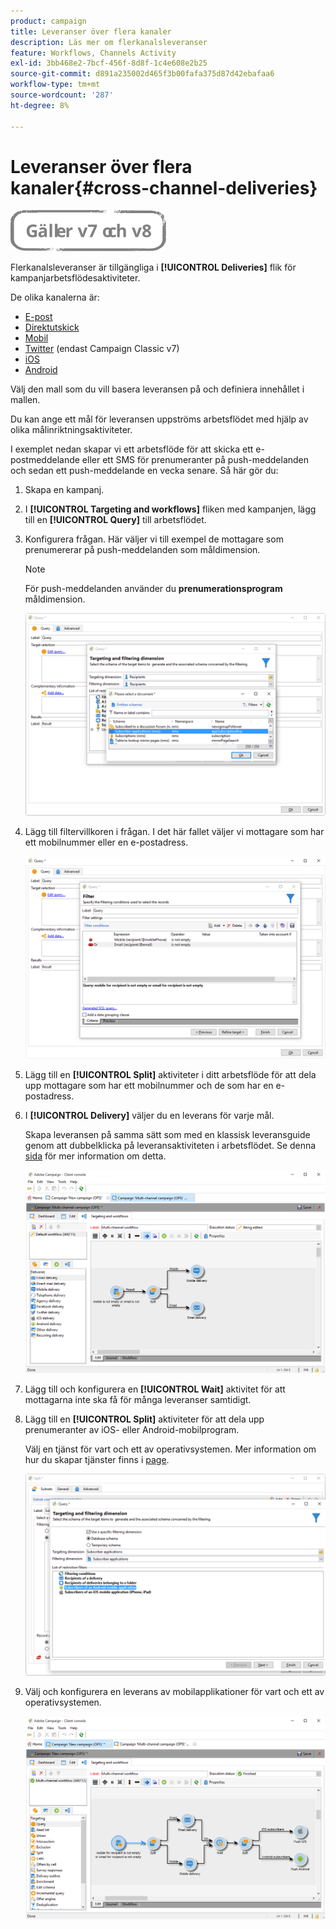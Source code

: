 ```yaml
---
product: campaign
title: Leveranser över flera kanaler
description: Läs mer om flerkanalsleveranser
feature: Workflows, Channels Activity
exl-id: 3bb468e2-7bcf-456f-8d8f-1c4e608e2b25
source-git-commit: d891a235002d465f3b00fafa375d87d42ebafaa6
workflow-type: tm+mt
source-wordcount: '287'
ht-degree: 8%

---
```


# Leveranser över flera kanaler{#cross-channel-deliveries}

![](../../assets/common.svg)

Flerkanalsleveranser är tillgängliga i **[!UICONTROL Deliveries]** flik för kampanjarbetsflödesaktiviteter.

De olika kanalerna är:

* [E-post](../../delivery/using/about-email-channel.md)
* [Direktutskick](../../delivery/using/about-direct-mail-channel.md)
* [Mobil](../../delivery/using/sms-channel.md)
* [Twitter](../../social/using/publishing-on-twitter.md) (endast Campaign Classic v7)
* [iOS](../../delivery/using/create-notifications-ios.md)
* [Android](../../delivery/using/create-notifications-android.md)

Välj den mall som du vill basera leveransen på och definiera innehållet i mallen.

Du kan ange ett mål för leveransen uppströms arbetsflödet med hjälp av olika målinriktningsaktiviteter.

I exemplet nedan skapar vi ett arbetsflöde för att skicka ett e-postmeddelande eller ett SMS för prenumeranter på push-meddelanden och sedan ett push-meddelande en vecka senare. Så här gör du:

1. Skapa en kampanj.
1. I **[!UICONTROL Targeting and workflows]** fliken med kampanjen, lägg till en **[!UICONTROL Query]** till arbetsflödet.
1. Konfigurera frågan. Här väljer vi till exempel de mottagare som prenumererar på push-meddelanden som måldimension.

   >[!NOTE]
   >
   >För push-meddelanden använder du **prenumerationsprogram** måldimension.

   ![](assets/cross_channel_delivery_1.png)

1. Lägg till filtervillkoren i frågan. I det här fallet väljer vi mottagare som har ett mobilnummer eller en e-postadress.

   ![](assets/cross_channel_delivery_2.png)

1. Lägg till en **[!UICONTROL Split]** aktiviteter i ditt arbetsflöde för att dela upp mottagare som har ett mobilnummer och de som har en e-postadress.
1. I **[!UICONTROL Delivery]** väljer du en leverans för varje mål.

   Skapa leveransen på samma sätt som med en klassisk leveransguide genom att dubbelklicka på leveransaktiviteten i arbetsflödet. Se denna [sida](../../delivery/using/about-email-channel.md) för mer information om detta.

   ![](assets/cross_channel_delivery_3.png)

1. Lägg till och konfigurera en **[!UICONTROL Wait]** aktivitet för att mottagarna inte ska få för många leveranser samtidigt.
1. Lägg till en **[!UICONTROL Split]** aktiviteter för att dela upp prenumeranter av iOS- eller Android-mobilprogram.

   Välj en tjänst för vart och ett av operativsystemen. Mer information om hur du skapar tjänster finns i [page](../../delivery/using/configuring-the-mobile-application.md).

   ![](assets/cross_channel_delivery_4.png)

1. Välj och konfigurera en leverans av mobilapplikationer för vart och ett av operativsystemen.

   ![](assets/cross_channel_delivery_5.png)
